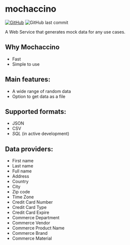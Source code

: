 # mochaccino
[![GitHub](https://img.shields.io/github/license/panilya/mochaccino)](https://opensource.org/licenses/MIT)
![GitHub last commit](https://img.shields.io/github/last-commit/panilya/mochaccino)

A Web Service that generates mock data for any use cases.

## Why Mochaccino
- Fast
- Simple to use

## Main features:
- A wide range of random data
- Option to get data as a file

## Supported formats:
- JSON
- CSV
- *SQL* (in active development)

## Data providers:

- First name
- Last name
- Full name
- Address
- Country
- City
- Zip code
- Time Zone
- Credit Card Number
- Credit Card Type
- Credit Card Expire
- Commerce Department
- Commerce Vendor
- Commerce Product Name
- Commerce Brand
- Commerce Material
